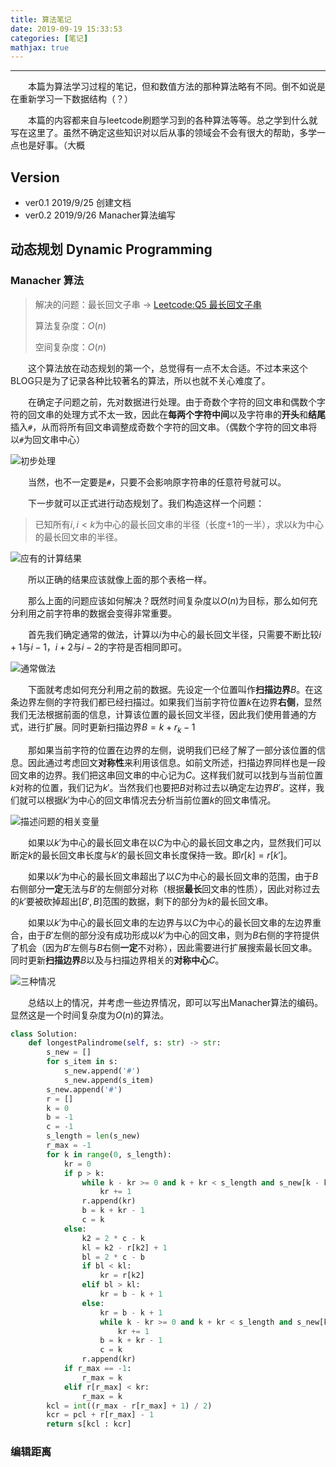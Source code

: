 ```yaml
---
title: 算法笔记
date: 2019-09-19 15:33:53
categories: [笔记]
mathjax: true
---
```


***

　　本篇为算法学习过程的笔记，但和数值方法的那种算法略有不同。倒不如说是在重新学习一下数据结构（？）

　　本篇的内容都来自与leetcode刷题学习到的各种算法等等。总之学到什么就写在这里了。虽然不确定这些知识对以后从事的领域会不会有很大的帮助，多学一点也是好事。（大概

<!-- more -->

## Version

- ver0.1 2019/9/25 创建文档
- ver0.2 2019/9/26 Manacher算法编写

## 动态规划 Dynamic Programming

### Manacher 算法

> 解决的问题：最长回文子串 -> [Leetcode:Q5 最长回文子串](https://leetcode-cn.com/problems/longest-palindromic-substring/)
>
> 算法复杂度：$O(n)$
>
> 空间复杂度：$O(n)$

　　这个算法放在动态规划的第一个，总觉得有一点不太合适。不过本来这个BLOG只是为了记录各种比较著名的算法，所以也就不关心难度了。

　　在确定子问题之前，先对数据进行处理。由于奇数个字符的回文串和偶数个字符的回文串的处理方式不太一致，因此在**每两个字符中间**以及字符串的**开头**和**结尾**插入`#`，从而将所有回文串调整成奇数个字符的回文串。（偶数个字符的回文串将以`#`为回文串中心）

![初步处理](.\mrc_insert.png "初步处理")

　　当然，也不一定要是`#`，只要不会影响原字符串的任意符号就可以。

　　下一步就可以正式进行动态规划了。我们构造这样一个问题：

> 已知所有$i, i < k$为中心的最长回文串的半径（长度+1的一半），求以$k$为中心的最长回文串的半径。

![应有的计算结果](.\mrc_result.png "应有的计算结果")

　　所以正确的结果应该就像上面的那个表格一样。

　　那么上面的问题应该如何解决？既然时间复杂度以$O(n)$为目标，那么如何充分利用之前字符串的数据会变得非常重要。

　　首先我们确定通常的做法，计算以$i$为中心的最长回文半径，只需要不断比较$i+1$与$i-1$，$i+2$与$i-2$的字符是否相同即可。

![通常做法](.\mrc_common.png "通常做法")

　　下面就考虑如何充分利用之前的数据。先设定一个位置叫作**扫描边界**$B$。在这条边界左侧的字符我们都已经扫描过。如果我们当前字符位置$k$在边界**右侧**，显然我们无法根据前面的信息，计算该位置的最长回文半径，因此我们使用普通的方式，进行扩展。同时更新扫描边界$B = k + r_k - 1$

　　那如果当前字符的位置在边界的左侧，说明我们已经了解了一部分该位置的信息。因此通过考虑回文**对称性**来利用该信息。如前文所述，扫描边界同样也是一段回文串的边界。我们把这串回文串的中心记为$C$。这样我们就可以找到与当前位置$k$对称的位置，我们记为$k'$。当然我们也要把$B$对称过去以确定左边界$B'$。这样，我们就可以根据$k'$为中心的回文串情况去分析当前位置$k$的回文串情况。

![描述问题的相关变量](.\mrc_var.png "描述问题的相关变量")

　　如果以$k'$为中心的最长回文串在以$C$为中心的最长回文串之内，显然我们可以断定$k$的最长回文串长度与$k'$的最长回文串长度保持一致。即$r[k] = r[k']$。

　　如果以$k'$为中心的最长回文串超出了以$C$为中心的最长回文串的范围，由于$B$右侧部分**一定**无法与$B'$的左侧部分对称（根据**最长**回文串的性质），因此对称过去的$k'$要被砍掉超出$[B', B]$范围的数据，剩下的部分为$k$的最长回文串。

　　如果以$k'$为中心的最长回文串的左边界与以$C$为中心的最长回文串的左边界重合，由于$B'$左侧的部分没有成功形成以$k'$为中心的回文串，则为$B$右侧的字符提供了机会（因为$B'$左侧与$B$右侧**一定**不对称），因此需要进行扩展搜索最长回文串。同时更新**扫描边界**$B$以及与扫描边界相关的**对称中心**$C$。

![三种情况](.\mrc_cases.png "三种情况")

　　总结以上的情况，并考虑一些边界情况，即可以写出Manacher算法的编码。显然这是一个时间复杂度为$O(n)$的算法。

``` python
class Solution:
    def longestPalindrome(self, s: str) -> str:
        s_new = []
        for s_item in s:
            s_new.append('#')
            s_new.append(s_item)
        s_new.append('#')
        r = []
        k = 0
        b = -1
        c = -1
        s_length = len(s_new)
        r_max = -1
        for k in range(0, s_length):
            kr = 0
            if p > k:
                while k - kr >= 0 and k + kr < s_length and s_new[k - kr] == s_new[k + kr]:
                    kr += 1
                r.append(kr)
                b = k + kr - 1
                c = k
            else:
                k2 = 2 * c - k
                kl = k2 - r[k2] + 1
                bl = 2 * c - b
                if bl < kl:
                    kr = r[k2]
                elif bl > kl:
                    kr = b - k + 1
                else:
                    kr = b - k + 1
                    while k - kr >= 0 and k + kr < s_length and s_new[k - kr] == s_new[k + kr]:
                        kr += 1
                    b = k + kr - 1
                    c = k
                r.append(kr)
            if r_max == -1:
                r_max = k
            elif r[r_max] < kr:
                r_max = k
        kcl = int((r_max - r[r_max] + 1) / 2)
        kcr = pcl + r[r_max] - 1
        return s[kcl : kcr]
```

### 编辑距离
